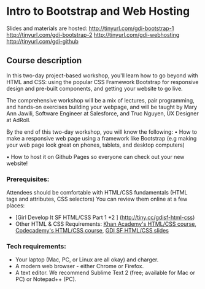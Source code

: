 # Intro to Bootstrap and Web Hosting 

Slides and materials are hosted:
http://tinyurl.com/gdi-bootstrap-1
http://tinyurl.com/gdi-bootstrap-2
http://tinyurl.com/gdi-webhosting
http://tinyurl.com/gdi-github


## Course description
In this two-day project-based workshop, you'll learn how to go beyond with HTML and CSS: using the popular CSS Framework Bootstrap for responsive design and pre-built components, and getting your website to go live.

The comprehensive workshop will be a mix of lectures, pair programming, and hands-on exercises building your webpage, and will be taught by Mary Ann Jawili, Software Engineer at Salesforce, and Truc Nguyen, UX Designer at AdRoll.

By the end of this two-day workshop, you will know the following:
• How to make a responsive web page using a framework like Bootstrap (e.g making your web page look great on phones, tablets, and desktop computers)

• How to host it on Github Pages so everyone can check out your new website!

### Prerequisites:

Attendees should be comfortable with HTML/CSS fundamentals (HTML tags and attributes, CSS selectors)
You can review them online at a few places:
* [Girl Develop It SF HTML/CSS Part 1 +2 ] (http://tiny.cc/gdisf-html-css)
* Other HTML & CSS Requirements: [Khan Academy's HTML/CSS course](https://khanacademy.org/html-css), [Codecademy's HTML/CSS course](https://www.codecademy.com/tracks/web), [GDI SF HTML/CSS slides](http://teaching-materials.org/htmlcss-1day)

### Tech requirements:

* Your laptop (Mac, PC, or Linux are all okay) and charger.
* A modern web browser - either Chrome or Firefox. 
* A text editor. We recommend Sublime Text 2 (free; available for Mac or PC) or Notepad++ (PC).
